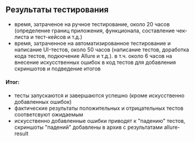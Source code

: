## Результаты тестирования
- время, затраченое на ручное тестирование, около 20 часов (определение границ приложения, функционала, составление чек-листа и тест-кейсов и т.д.)
- время, затраченное на автоматизированное тестирование и написание UI-тестов, около 50 часов (написание тестов, доработка кода тестов, подкючение Allure и т.д.).
в т.ч. около 6 часов на внесение искусственных ошибок в код тестов для добавления скриншотов и подведение итогов

#### Итог:
- тесты запускаются и завершаются успешно (кроме искусственно добавленных ошибок)
- фактические результаты положительных и отрицательных тестов соответсвуют ожидаемым
- искусственно добавленные ошибки приводят к "падению" тестов, скриншоты "падений" добавлены в архив с результатами allure-result